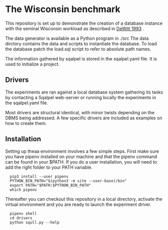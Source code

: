 # The Wisconsin benchmark

This repository is set up to demonstrate the creation 
of a database instance with the seminal Wisconsin workload
as described in [DeWitt 1993](http://jimgray.azurewebsites.net/benchmarkhandbook/chapter4.pdf_) .

The data generator is available as a Python program in ./src
The data dirctory contains the data and scripts to instantiate
the database. To load the database patch the load.sql script 
to refer to absolute path names.

The information gathered by sqalpel is stored in the
sqalpel.yaml file. It is used to initialize a project.

## Drivers
The experiments are ran against a local database system gathering its
tasks by contacting a Sqalpel web-server or running locally
the experiments in the sqalpel.yaml file.

Most drivers are structural identical, with minor twists 
depending on the DBMS being addressed. A few specific drivers
are included as examples on how to create them.

## Installation
Setting up theaa environment involves a few simple steps.
First make sure you have pipenv installed on your machine and that the pipenv command can be found in your $PATH.
If you do a user installation, you will need to add the right folder to your PATH variable.

```
  pip3 install --user pipenv
  PYTHON_BIN_PATH="$(python3 -m site --user-base)/bin"
  export PATH="$PATH:$PYTHON_BIN_PATH"
  which pipenv
```
Thereafter you can checkout this repository in a local directory, activate the virtual environment
and you are ready to launch the experiment driver.
```
  pipenv shell
  cd drivers
  python squll.py --help
```

